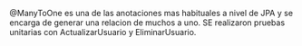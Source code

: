 
@ManyToOne es una de las anotaciones mas habituales a nivel de JPA y se encarga de generar una relacion de muchos a uno. 
SE realizaron pruebas unitarias con ActualizarUsuario y EliminarUsuario.



